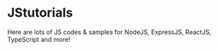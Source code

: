 # JStutorials
Here are lots of JS codes & samples for NodeJS, ExpressJS, ReactJS, TypeScript and more!
